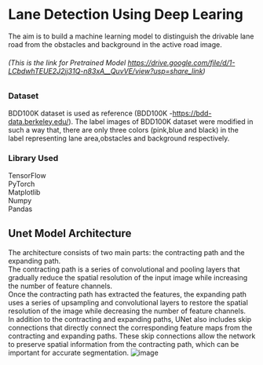 # Lane Detection Using Deep Learing
The aim is to build a machine learning model to distinguish the drivable lane road from the obstacles and background in the active road image.
###### (This is the link for Pretrained Model https://drive.google.com/file/d/1-LCbdwhTEUE2J2jj31Q-n83xA__QuvVE/view?usp=share_link)
### Dataset
BDD100K dataset is used as reference (BDD100K -https://bdd-data.berkeley.edu/). The label images of BDD100K dataset were modified  in
such a way that, there are only three colors (pink,blue and black) in the label representing lane area,obstacles and background respectively.
### Library Used
TensorFlow<br>
PyTorch<br>
Matplotlib<br>
Numpy<br>
Pandas<br>
## Unet Model Architecture
The architecture consists of two main parts: the contracting path and the expanding path.<br>
The contracting path is a series of convolutional and pooling layers that gradually reduce the spatial resolution of the input image while increasing the number of feature channels.<br>
Once the contracting path has extracted the features, the expanding path uses a series of upsampling and convolutional layers to restore the spatial resolution of the image while decreasing the number of feature channels.<br>
In addition to the contracting and expanding paths, UNet also includes skip connections that directly connect the corresponding feature maps from the contracting and expanding paths. These skip connections allow the network to preserve spatial information from the contracting path, which can be important for accurate segmentation.
![image](https://github.com/Sagar2inf/Lane_detection_model/assets/108271916/6b963587-727a-445e-a477-88588218c78a)
